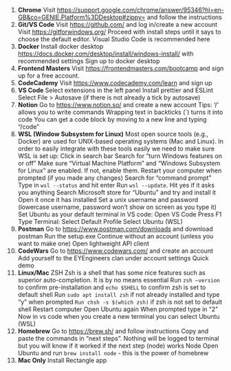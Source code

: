 1. **Chrome**
Visit https://support.google.com/chrome/answer/95346?hl=en-GB&co=GENIE.Platform%3DDesktop#zippy= and follow the instructions
2. **Git/VS Code**
Visit https://github.com/ and log in/create a new account
Visit https://gitforwindows.org/
Proceed with install steps until it says to choose the default editor. Visual Studio Code is recommended here </br>
3. **Docker**
Install docker desktop https://docs.docker.com/desktop/install/windows-install/ with recommended settings
Sign up to docker desktop </br>
4. **Frontend Masters**
Visit https://frontendmasters.com/bootcamp and sign up for a free account.
5. **CodeCademy**
Visit https://www.codecademy.com/learn and sign up
6. **VS Code**
Select extensions in the left panel
Install prettier and ESLint
Select File > Autosave (if there is not already a tick by autosave)
7. **Notion**
Go to https://www.notion.so/ and create a new account
Tips:
‘/’ allows you to write commands
Wrapping text in backticks (`) turns it into code
You can get a code block by moving to a new line and typing “/code”
8. **WSL (Window Subsystem for Linux)**
Most open source tools (e.g., Docker) are used for UNIX-based operating systems (Mac and Linux). In order to easily integrate with these tools easily we need to make sure WSL is set up:
Click in search bar
Search for “turn Windows features on or off”
Make sure “Virtual Machine Platform” and “Windows Subsystem for Linux” are enabled. If not, enable them.
Restart your computer when prompted (if you made any changes)
Search for “command prompt”
Type in `wsl --status` and hit enter
Run `wsl --update`. Hit yes if it asks you anything
Search Microsoft store for “Ubuntu” and try and install it
Open it once it has installed
Set a unix username and password (lowercase username, password won’t show on screen as you type it)
Set Ubuntu as your default terminal in VS code:
Open VS Code
Press F1
Type Terminal: Select Default Profile
Select Ubuntu (WSL)
9. **Postman**
Go to https://www.postman.com/downloads and download postman
Run the setup.exe
Continue without an account (unless you want to make one)
Open lightweight API client
10. **CodeWars**
Go to https://www.codewars.com/ and create an account
Add yourself to the EYEngineers clan under account settings
Quick demo
11. **Linux/Mac**
ZSH
Zsh is a shell that has some nice features such as superior auto-completion. It is by no means essential
Run `zsh –version` to confirm pre-installation and `echo $SHELL` to confirm zsh is set to default shell
Run `sudo apt install zsh` if not already installed and type “y” when prompted `Run chsh -s $(which zsh)` if zsh is not set to default shell
Restart computer
Open Ubuntu again
When prompted type in “2”
Now in vs code when you create a new terminal you can select Ubuntu (WSL)
12. **Homebrew**
Go to https://brew.sh/ and follow instructions
Copy and paste the commands in “next steps”. Nothing will be logged to terminal but you will know if it worked if the next step (node) works
Node
Open Ubuntu and run `brew install node` - this is the power of homebrew
13. **Mac Only**
Install Rectangle app

 